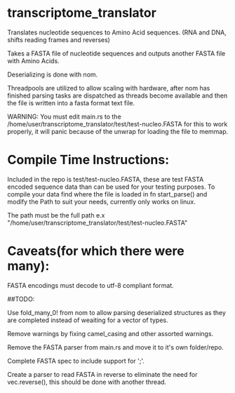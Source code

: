 # transcriptome_translator
Translates nucleotide sequences to Amino Acid sequences. (RNA and DNA, shifts reading frames and reverses)

Takes a FASTA file of nucleotide sequences and outputs another FASTA file with Amino Acids.

Deserializing is done with nom.

Threadpools are utilized to allow scaling with hardware, after nom has finished parsing tasks are dispatched as threads become available and then the file is written into a fasta format text file.

WARNING: You must edit main.rs to the /home/user/transcriptome_translator/test/test-nucleo.FASTA for this to work properly, it will panic because of the unwrap for loading the file to memmap.


# Compile Time Instructions:
  Included in the repo is test/test-nucleo.FASTA, these are test FASTA encoded sequence data than can be used for your testing purposes.  To compile your data find where the file is loaded in fn start_parse() and modify the Path to suit your needs, currently only works on linux.
  
  The path must be the full path e.x "/home/user/transcriptome_translator/test/test-nucleo.FASTA"
  
# Caveats(for which there were many):
  FASTA encodings must decode to utf-8 compliant format.
  
##TODO:

Use fold_many_0! from nom to allow parsing deserialized structures as they are completed instead of weaiting for a vector of types.

Remove warnings by fixing camel_casing and other assorted warnings.

Remove the FASTA parser from main.rs and move it to it's own folder/repo.

Complete FASTA spec to include support for ';'.

Create a parser to read FASTA in reverse to eliminate the need for vec.reverse(), this should be done with another thread.
